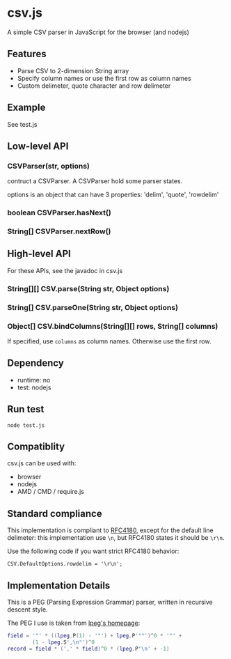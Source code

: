 # csv.js

A simple CSV parser in JavaScript for the browser (and nodejs)

## Features

* Parse CSV to 2-dimension String array
* Specify column names or use the first row as column names
* Custom delimeter, quote character and row delimeter

## Example

See test.js

## Low-level API

### CSVParser(str, options)

contruct a CSVParser. A CSVParser hold some parser states.

options is an object that can have 3 properties: 'delim', 'quote', 'rowdelim'

### boolean CSVParser.hasNext()

### String[] CSVParser.nextRow()

## High-level API

For these APIs, see the javadoc in csv.js

### String[][] CSV.parse(String str, Object options)

### String[] CSV.parseOne(String str, Object options)

### Object[] CSV.bindColumns(String[][] rows, String[] columns)

If specified, use `columns` as column names. Otherwise use the first row.

## Dependency

* runtime: no
* test: nodejs

## Run test

	node test.js

## Compatiblity

csv.js can be used with:

* browser
* nodejs
* AMD / CMD / require.js

## Standard compliance

This implementation is compliant to [RFC4180](http://tools.ietf.org/html/rfc4180), except for the default line delimeter: this implementation use `\n`, but RFC4180 states it should be `\r\n`.

Use the following code if you want strict RFC4180 behavior:

	CSV.DefaultOptions.rowdelim = '\r\n';

## Implementation Details

This is a PEG (Parsing Expression Grammar) parser, written in recursive descent style.

The PEG I use is taken from [lpeg's homepage](http://www.inf.puc-rio.br/~roberto/lpeg/):

```lua
field = '"' * ((lpeg.P(1) - '"') + lpeg.P'""')^0 * '"' +
		(1 - lpeg.S',\n"')^0
record = field * (',' * field)^0 * (lpeg.P'\n' + -1)
```

